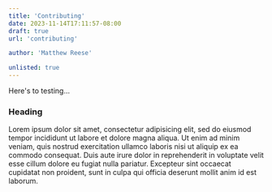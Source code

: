 ```yaml
---
title: 'Contributing'
date: 2023-11-14T17:11:57-08:00
draft: true
url: 'contributing'

author: 'Matthew Reese'

unlisted: true
---
```


Here's to testing...

### Heading
Lorem ipsum dolor sit amet, consectetur adipisicing elit, sed do eiusmod
tempor incididunt ut labore et dolore magna aliqua. Ut enim ad minim veniam,
quis nostrud exercitation ullamco laboris nisi ut aliquip ex ea commodo
consequat. Duis aute irure dolor in reprehenderit in voluptate velit esse
cillum dolore eu fugiat nulla pariatur. Excepteur sint occaecat cupidatat non
proident, sunt in culpa qui officia deserunt mollit anim id est laborum.    